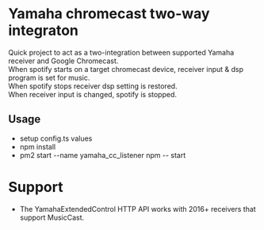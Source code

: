 # Yamaha chromecast two-way integraton

Quick project to act as a two-integration between supported Yamaha receiver and Google Chromecast.  
When spotify starts on a target chromecast device, receiver input & dsp program is set for music.  
When spotify stops receiver dsp setting is restored.  
When receiver input is changed, spotify is stopped.  

## Usage
- setup config.ts values
- npm install
- pm2 start --name yamaha_cc_listener npm -- start

# Support
- The YamahaExtendedControl HTTP API works with 2016+ receivers that support MusicCast.